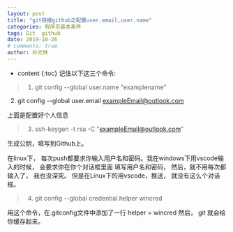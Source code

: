 ```yaml
---
layout: post
title: "git链接github之配置user.email,user.name"
categories: 程序员基本素养
tags: Git  github
date: 2019-10-26
# comments: true
author: 孙光林
---
```

* content
{:toc}
记住以下这三个命令:







> 1. git config --global user.name "examplename"
  2. git config --global user.email exampleEmail@outlook.com

上面是配置好个人信息
> 3. ssh-keygen -t rsa -C "exampleEmail@outlook.com"

生成公钥，填写到Github上。

在linux下， 每次push都要求你输入用户名和密码。我在windows下用vscode输入的时候， 会要求你在你个对话框里面
填写用户名和密码， 然后，就不用每次都输入了， 我也没深究。 
但是在Linux下的用vscode，推送， 就没有这么个对话框。 

> 4. git config --global credential.helper wincred

用这个命令，在.gitconfig文件中添加了一行 helper = wincred
然后， git 就会给你缓存起来。  